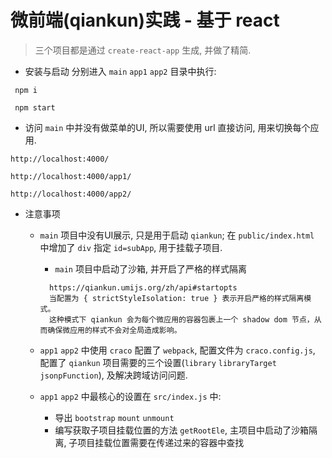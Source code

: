 # 微前端(qiankun)实践 - 基于 react


> 三个项目都是通过 `create-react-app` 生成, 并做了精简.

- 安装与启动
分别进入 `main` `app1` `app2` 目录中执行:
```
 npm i

 npm start
```

- 访问
`main` 中并没有做菜单的UI, 所以需要使用 url 直接访问, 用来切换每个应用.
```
http://localhost:4000/

http://localhost:4000/app1/

http://localhost:4000/app2/
```

- 注意事项
  - `main` 项目中没有UI展示, 只是用于启动 `qiankun`; 在 `public/index.html` 中增加了 `div` 指定 `id=subApp`, 用于挂载子项目.
    - `main` 项目中启动了沙箱, 并开启了严格的样式隔离 
    ```
      https://qiankun.umijs.org/zh/api#startopts
      当配置为 { strictStyleIsolation: true } 表示开启严格的样式隔离模式。
      这种模式下 qiankun 会为每个微应用的容器包裹上一个 shadow dom 节点，从而确保微应用的样式不会对全局造成影响。
    ```

  - `app1` `app2` 中使用 `craco` 配置了 `webpack`, 配置文件为 `craco.config.js`, 配置了 `qiankun` 项目需要的三个设置(`library` `libraryTarget` `jsonpFunction`), 及解决跨域访问问题.
  - `app1` `app2` 中最核心的设置在 `src/index.js` 中:
    - 导出 `bootstrap` `mount` `unmount`
    - 编写获取子项目挂载位置的方法 `getRootEle`, 主项目中启动了沙箱隔离, 子项目挂载位置需要在传递过来的容器中查找